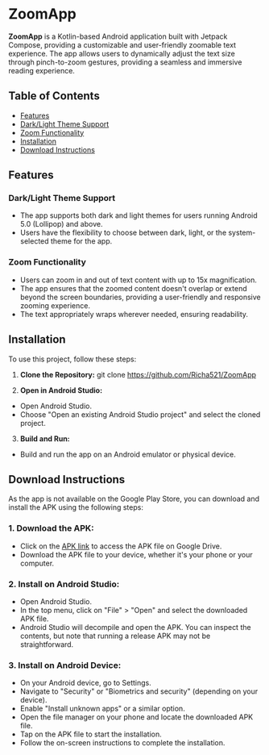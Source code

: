 # ZoomApp

**ZoomApp** is a Kotlin-based Android application built with Jetpack Compose, providing a customizable and user-friendly zoomable text experience. The app allows users to dynamically adjust the text size through pinch-to-zoom gestures, providing a seamless and immersive reading experience.

## Table of Contents

- [Features](#features)
- [Dark/Light Theme Support](#darklight-theme-support)
- [Zoom Functionality](#zoom-functionality)
- [Installation](#installation)
- [Download Instructions](#download-instructions)
  
## Features

### Dark/Light Theme Support

- The app supports both dark and light themes for users running Android 5.0 (Lollipop) and above.
- Users have the flexibility to choose between dark, light, or the system-selected theme for the app.

### Zoom Functionality

- Users can zoom in and out of text content with up to 15x magnification.
- The app ensures that the zoomed content doesn't overlap or extend beyond the screen boundaries, providing a user-friendly and responsive zooming experience.
- The text appropriately wraps wherever needed, ensuring readability.

## Installation

To use this project, follow these steps:

1. **Clone the Repository:**
git clone https://github.com/Richa521/ZoomApp


2. **Open in Android Studio:**
- Open Android Studio.
- Choose "Open an existing Android Studio project" and select the cloned project.

3. **Build and Run:**
- Build and run the app on an Android emulator or physical device.

## Download Instructions

As the app is not available on the Google Play Store, you can download and install the APK using the following steps:

### 1. Download the APK:

- Click on the [APK link](https://drive.google.com/file/d/1cHA5ZKKdFldZUBFNkMdC9pCePFuznOih/view?usp=sharing) to access the APK file on Google Drive.
- Download the APK file to your device, whether it's your phone or your computer.
  
### 2. Install on Android Studio:

- Open Android Studio.
- In the top menu, click on "File" > "Open" and select the downloaded APK file.
- Android Studio will decompile and open the APK. You can inspect the contents, but note that running a release APK may not be straightforward.

### 3. Install on Android Device:

- On your Android device, go to Settings.
- Navigate to "Security" or "Biometrics and security" (depending on your device).
- Enable "Install unknown apps" or a similar option.
- Open the file manager on your phone and locate the downloaded APK file.
- Tap on the APK file to start the installation.
- Follow the on-screen instructions to complete the installation.
